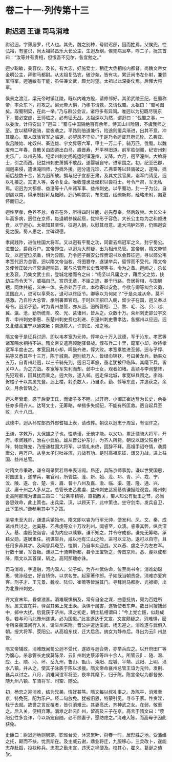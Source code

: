 # 卷二十一·列传第十三

## 尉迟迥 王谦 司马消难

尉迟迥，字薄居罗，代人也。其先，魏之别种，号尉迟部，因而姓焉。父俟兜，性弘裕，有鉴识，尚太祖姊昌乐大长公主，生迥及纲。俟兜病且卒，呼二子，抚其首曰：“汝等并有贵相，但恨吾不见尔，各宜勉之。”

迥少聪敏，美容仪。及长，有大志，好施爱士，稍迁大丞相帐内都督。尚魏文帝女金明公主，拜驸马都尉。从太祖复弘农，破沙苑，皆有功。累迁尚书左仆射，兼领军将军。迥通敏有干能，虽任兼文武，颇允时望。太祖以此深委仗焉。后拜大将军。

侯景之渡江，梁元帝时镇江陵，既以内难方殷，请修邻好。其弟武陵王纪，在蜀称帝，率众东下，将攻之。梁元帝大惧，乃移书请救，又请伐蜀。太祖曰：“蜀可图矣。取蜀制梁，在此一举。”乃与群公会议，诸将多有异同。唯迥以为纪既尽锐东下，蜀必空虚，王师临之，必有征无战。太祖深以为然，谓迥曰：“伐蜀之事，一以委汝，计将安出？”迥曰：“蜀与中国隔绝百有余年，恃其山川险阻，不虞我师之至。宜以精甲锐骑，星夜袭之。平路则倍道兼行，险途则缓兵渐进，出其不意，冲其腹心。蜀人既骇官军之临速，必望风不守矣。”于是乃令迥督开府元珍、乙弗亚、俟吕陵始、叱奴兴、綦连雄、宇文昇等六军，甲士一万二千，骑万匹，伐蜀。以魏废帝二年春，自散关由固道出白马，趣晋寿，开平林旧道。前军临剑阁，纪安州刺史乐广，以州先降。纪梁州刺史杨乾运时镇潼州，又降。六月，迥至潼州，大飨将士，引之而西。纪益州刺史萧撝不敢战，遂婴城自守。进军围之。初，纪至巴郡，闻迥来侵，遣谯淹回师，为撝外援。迥分遣元珍、乙弗亚等以轻骑破之，遂降。撝前后战数十合，皆为迥所破。撝与纪子宜都王肃，及其文武官属，诣军门请见，迥以礼接之。其吏人等，各令复业。唯收僮隶及储积以尝将士。号令严肃，军无私焉。诏迥为大都督、益潼等十八州诸军事、益州刺史。以平蜀功，封一子为公。自剑阁以南，得承制封拜及黜陟。迥乃明赏罚，布恩威，绥缉新邦，经略未附，夷夏怀而归之。

迥性至孝，色养不怠。身虽在外，所得四时甘脆，必先荐奉，然后敢尝。大长公主年高多病，迥往在京师，每退朝参候起居，忧悴形于容色。大长公主每为之和颜进食，以宁迥心。太祖知其至性，征迥入朝，以慰其母意。遣大鸿胪郊劳，仍赐迥衮冕之服。蜀人思之，立碑颂德。

孝闵践阼，进位柱国大将军。又以迥有平蜀之功，同霍去病冠军之义，封宁蜀公。进蜀公，爵邑万户。宣帝即位，以迥为大前疑，出为相州总管。宣帝崩，隋文帝辅政，以迥望位夙重，惧为异图，乃令迥子魏安公惇赍诏书以会葬征迥。寻以郧公韦孝宽代迥为总管。迥以隋文帝当权，将图篡夺，遂谋举兵，留惇而不受代。隋文帝又使候正破六汗裒诣迥喻旨，密与总管府长史晋昶等书，令为之备。迥闻之，杀长史及裒。乃集文武士庶，登城北楼而令之曰：“杨坚以凡庸之才，藉后父之势，挟幼主而令天下，威福自己，赏罚无章，不臣之迹，暴于行路。吾居将相，与国舅甥，同休共戚，义由一体。先帝处吾于此，本欲寄以安危。今欲与卿等纠合义勇，匡国庇人，进可以享荣名，退可以终臣节。卿等以为何如？”于是众咸从命，莫不感激。乃自称大总管，承制署置官司。于时赵王招已入朝，留少子在国，迥又奉以号令。迥弟子勤，时为青州总管，亦从迥。迥所管相、卫、黎、毛、洺、贝、赵、冀、瀛、沧，勤所统青、胶、光、莒诸州，皆从之。众数十万。荣州刺史邵公宇文胄、申州刺史李惠、东楚州刺史费也利进、东潼州刺史曹孝达，各据州以应迥。迥又北结高宝宁以通突厥；南连陈人，许割江、淮之地。

隋文帝于是征兵讨迥，即以韦孝宽为元帅。惇率众十万入武德，军于沁东。孝宽等诸军隔水相持不进。隋文帝又遣高颎驰驿督战。惇布兵二十里，麾军小却，欲待孝宽军半度击之。孝宽因其小却，鸣鼓齐进，惇大败。孝宽乘胜进至邺。迥与子惇、祐等又悉其卒十三万，陈于城南。迥别统万人，皆绿巾锦袄，号曰黄龙兵。勤率众五万，自青州赴迥，以三千骑先到。迥旧习军旅，虽老犹被甲临阵。其麾下兵，皆关中人，为之力战。孝宽等军失利而却。邺中士女，观者如堵。高颎与李询整阵，先犯观者，因其扰而乘之。迥大败，遂入邺。迥走保北城，孝宽纵兵围之。李询、贺楼子干以其属先登。迥上楼，射杀数人，乃自杀。勤、惇等东走，并追获之。余众，月余皆斩之。

迥末年衰耄，惑于后妻王氏，而诸子多不睦。以开府、小御正崔达弩为长史，余委任亦多用齐人。达弩文士，无筹略，举措多失纲纪，不能有所匡救。迥自起兵至败，六十八日。

武德中，迥从孙库部员外郎耆福上表，请改葬。朝议以迥忠于周室，有诏许之。

王谦，字敕万，太保雄之子也。性恭谨，无他才能。以父功，累迁骠骑大将军、开府。孝闵践祚，治右小武伯。雄从晋公护东讨，为齐人所毙。朝议以谦父殒身行阵，特加殊宠，乃授谦柱国大将军。以情礼未终，固辞不拜。高祖手诏夺情，袭爵庸公，邑万户。从皇太子讨吐谷浑，力战有功。是时高祖东征，谦又力战，进上柱国、益州总管。

时隋文帝秉政，谦令司录贺若昂奉表诣阙。昂还，具陈京师事势。谦以世受国恩，将图匡复，遂举兵，署官司，所管益、潼、新、始、龙、邛、青、泸、戎、宁、汶、陵、遂、合、楚、资、眉、普十八州及嘉、渝、临、渠、蓬、隆、通、兴、武、庸十州之人多从之。总管长史乙弗虔、益州刺史达奚惎劝谦据险观变。隆州刺史高阿那瑰为谦画三策曰：“公亲率精锐，直指散关，蜀人知公有勤王之节，必当各思效命，此上策也。出兵梁、汉，以顾天下，此中策也。坐守剑南，发兵自卫，此下策也。”谦参用其中下之策。

梁睿未至大剑，谦遣兵镇始州。隋文即以睿为行军元帅，便发利、凤、文、秦、成诸州兵讨之。达奚惎、乙弗虔等众十万攻利州。闻睿至，众溃。睿乘其弊，纵兵深入。惎、虔密使诣睿，请为内应以赎罪。谦不知之，并令守成都。谦先无筹略，承藉父勋，遂居重任。初谋举兵，咸以地有江山之险，进可以立功，退可以自守。且任用多非其才。及闻睿兵奄至，惶惧，乃自率众迎战。又以惎、虔之子为左右军。行数十里，军皆叛。谦以二十骑奔新都，县令王宝斩之，传首京师。惎、虔以成都降，隋文以其首谋，斩之。高阿那瑰亦诛。

司马消难，字道融，河内温人。父子如，为齐神武佐命，位至尚书令。消难幼聪惠，微涉经史，好自矫饰，以求名誉。起家著作郎。子如既当朝贵盛，消难亦爱宾客。刑子才、王元景、魏收、陆仰、崔赡等皆游其门。寻拜驸马都尉、光禄卿，出为北豫州刺史。

齐文宣末年，昏虐滋甚。消难既惧祸及，常有自全之谋，曲意抚纳，颇为百姓所附。属文宣在并，驿召其弟上党王涣。涣惧于屠害，遂斩使者东奔。数日间搜捕邺中，邺中大扰。后竟获于济州。涣之初走，朝士私相谓曰：“今上党亡叛，似赴成皋。若与司马北豫州连谋，必为国患。”此言遂达于文宣，文宣颇疑之。消难惧，密令所亲裴藻间行入关，请举州来附。晋公护遣达奚武、杨忠迎之。消难遂与武俱入朝。授大将军、荥阳公。从高祖东伐，迁大后丞。纳女为静帝后。寻出为云阝州总管。

隋文帝辅政，消难既闻蜀公迥不受代，遂欲与迥合势，亦举兵应之。以开府田广等为腹心，杀总管长史侯莫陈杲、云阝州刺史蔡泽等四十余人。所管云阝、随、温、应、土、顺、沔、环、岳九州，鲁山、甑山、沌阳、应城、平靖、武阳、上明、涢水八镇，并从之。使其子泳质于陈以求援。隋文帝命襄州总管王谊为元帅，发荆、襄兵以讨之。八月，消难闻谊军将至，夜率其麾下，归于陈。陈宣帝以为都督安、随九州八镇、车骑将军、司空、随公。

初，杨忠之迎消难，结为兄弟，情好甚笃。隋文每以叔礼事之。及陈平，消难至京，特免死，配为乐户。经二旬放免。犹被旧恩，特蒙引见。寻卒于家。性贪淫，轻于去就。故世之言反覆者，皆引消难云。其妻高氏，齐神武之女。在邺，敬重之。后入关，便相弃薄。消难之赴云阝州，留高及三子在京。高言于隋文曰：“荥阳公性多变诈，今以新宠自随，必不顾妻子，愿防虑之。”消难入陈，而高母子因此获免。

史臣曰：尉迟迥地则舅甥，职惟台衮，沐恩累叶，荷眷一时，居形胜之地，受藩维之托，颠而不扶，忧责斯在。及主威云谢，鼎业将迁，九服移心，三灵改卜，遂能志存赴蹈，投袂称兵。忠君之勤未宣，违天之祸便及。校其心，翟义、葛诞之俦欤。

